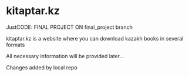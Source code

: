 # kitaptar.kz

JustCODE:  FINAL PROJECT ON final_project branch

kitaptar.kz is a website where you can download kazakh books in several formats

All necessary information will be provided later...

Changes added by local repo
